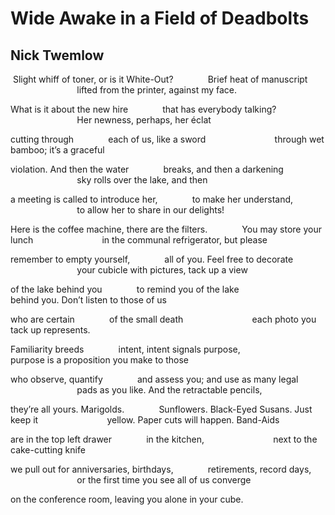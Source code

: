 # Wide Awake in a Field of Deadbolts
## Nick Twemlow
 Slight whiff of toner, or is it White-Out?
             Brief heat of manuscript
                           lifted from the printer, against my face.

What is it about the new hire
             that has everybody talking?
                           Her newness, perhaps, her éclat

cutting through
             each of us, like a sword
                           through wet bamboo; it’s a graceful

violation. And then the water
             breaks, and then a darkening
                           sky rolls over the lake, and then

a meeting is called to introduce her,
             to make her understand,
                           to allow her to share in our delights!

Here is the coffee machine, there are the filters.
             You may store your lunch
                           in the communal refrigerator, but please

remember to empty yourself,
             all of you. Feel free to decorate
                           your cubicle with pictures, tack up a view

of the lake behind you
             to remind you of the lake
                           behind you. Don’t listen to those of us

who are certain
             of the small death
                           each photo you tack up represents.

Familiarity breeds
             intent, intent signals purpose,
                           purpose is a proposition you make to those

who observe, quantify
             and assess you; and use as many legal
                           pads as you like. And the retractable pencils,

they’re all yours. Marigolds.
             Sunflowers. Black-Eyed Susans. Just keep it
                           yellow. Paper cuts will happen. Band-Aids

are in the top left drawer
             in the kitchen,
                           next to the cake-cutting knife

we pull out for anniversaries, birthdays,
             retirements, record days,
                           or the first time you see all of us converge

on the conference room, leaving you alone in your cube.